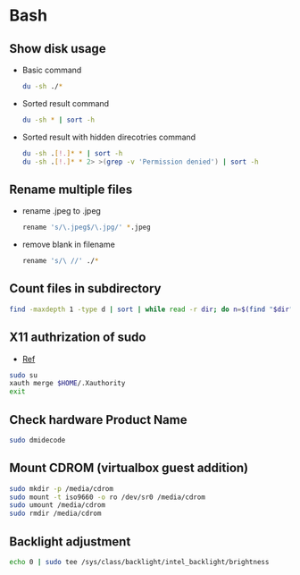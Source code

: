 # Bash

## Show disk usage
- Basic command
  ```bash
  du -sh ./*
  ```

- Sorted result command
  ```bash
  du -sh * | sort -h
  ```

- Sorted result with hidden direcotries command
  ```bash
  du -sh .[!.]* * | sort -h
  du -sh .[!.]* * 2> >(grep -v 'Permission denied') | sort -h
  ```

## Rename multiple files
- rename .jpeg to .jpeg
  ```bash
  rename 's/\.jpeg$/\.jpg/' *.jpeg
  ```

- remove blank in filename
  ```bash
  rename 's/\ //' ./*
  ```

## Count files in subdirectory
```bash
find -maxdepth 1 -type d | sort | while read -r dir; do n=$(find "$dir" -type f | wc -l); printf "%4d : %s\n" $n "$dir"; done
```

## X11 authrization of sudo
- [Ref](https://unix.stackexchange.com/questions/110558/su-with-error-x11-connection-rejected-because-of-wrong-authentication)
```bash
sudo su
xauth merge $HOME/.Xauthority
exit
```

## Check hardware Product Name
```bash
sudo dmidecode
```

## Mount CDROM (virtualbox guest addition)
```bash
sudo mkdir -p /media/cdrom
sudo mount -t iso9660 -o ro /dev/sr0 /media/cdrom
sudo umount /media/cdrom
sudo rmdir /media/cdrom
```

## Backlight adjustment

```bash
echo 0 | sudo tee /sys/class/backlight/intel_backlight/brightness
```

